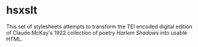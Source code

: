 
# hsxslt

This set of stylesheets attempts to transform the TEI encoded digital edition of Claude McKay's 1922 collection of poetry *Harlem Shadows* into usable HTML.
